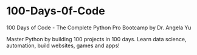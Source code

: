 # 100-Days-0f-Code
100 Days of Code - The Complete Python Pro Bootcamp by Dr. Angela Yu



Master Python by building 100 projects in 100 days. Learn data science, automation, build websites, games and apps!


